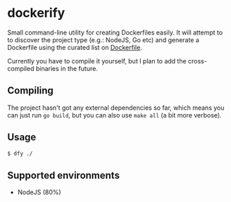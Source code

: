 dockerify
=========

Small command-line utility for creating Dockerfiles easily. It will attempt to
to discover the project type (e.g.: NodeJS, Go etc) and generate a Dockerfile
using the curated list on [Dockerfile](http://dockerfile.github.io/).

Currently you have to compile it yourself, but I plan to add the cross-compiled
binaries in the future.

## Compiling

The project hasn't got any external dependencies so far, which means you can
just run `go build`, but you can also use `make all` (a bit more verbose).

## Usage

```bash
$ dfy ./
```

## Supported environments

- NodeJS (80%)